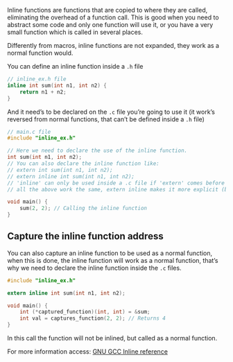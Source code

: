 Inline functions are functions that are copied to where they are called, eliminating the overhead of a function call. This is good when you need to abstract some code and only one function will use it, or you have a very small function which is called in several places.

Differently from macros, inline functions are not expanded, they work as a normal function would.

You can define an inline function inside a `.h` file

```c
// inline_ex.h file
inline int sum(int n1, int n2) {
    return n1 + n2;
}
```

And it need’s to be declared on the `.c` file you’re going to use it (it work’s reversed from normal functions, that can’t be defined inside a `.h` file)

```c
// main.c file
#include "inline_ex.h"

// Here we need to declare the use of the inline function.
int sum(int n1, int n2);
// You can also declare the inline function like:
// extern int sum(int n1, int n2);
// extern inline int sum(int n1, int n2);
// 'inline' can only be used inside a .c file if 'extern' comes before it.
// all the above work the same, extern inline makes it more explicit (better).

void main() {
    sum(2, 2); // Calling the inline function
}
```

## Capture the inline function address

You can also capture an inline function to be used as a normal function, when this is done, the inline function will work as a normal function, that’s why we need to declare the inline function inside the `.c` files.

```c
#include "inline_ex.h"

extern inline int sum(int n1, int n2);

void main() {
    int (*captured_function)(int, int) = &sum;
    int val = captures_function(2, 2); // Returns 4
}
```

In this call the function will not be inlined, but called as a normal function.

For more information access: [GNU GCC Inline reference](https://gcc.gnu.org/onlinedocs/gcc/Inline.html)
